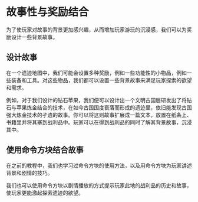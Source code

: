# 故事性与奖励结合

为了使玩家对故事的背景更加感兴趣，从而增加玩家游玩的沉浸感，我们可以为奖励设计一些背景故事。

## 设计故事

在一个遗迹地图中，我们可能会设置多种奖励，例如一些功能性的小物品，例如一些装备和工具。对这些物品，我们都可以设置一些背景故事来满足玩家探索的欲望和需求。

例如，对于我们设计的钻石苹果，我们便可以设计出一个文明古国层研发出了将钻石与苹果炼金结合的技术，在如今古国国度衰落而形成的遗迹里，依旧能发现古国强大炼金技术的孑遗的故事。你可以将这则故事扩展成一篇文本，放置在纸条上、书籍里并将其塞到战利品中。玩家可以在得到战利品的同时了解其背景故事，沉浸其中。

## 使用命令方块结合故事

在之前的教程中，我们也学习过命令方块的使用方法，以及用命令方块为玩家讲述背景和剧情的技巧。

我们也可以使用命令方块以剧情播放的方式提示玩家此地的战利品的历史和故事，使玩家更能激起探索遗迹的欲望。